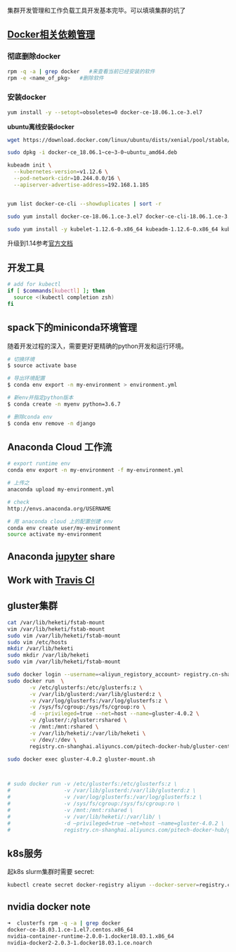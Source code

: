 集群开发管理和工作负载工具开发基本完毕。可以填填集群的坑了

## [Docker相关依赖管理](https://blog.frognew.com/2018/10/kubeadm-install-kubernetes-1.12.html#1-2%E5%AE%89%E8%A3%85docker)

### 彻底删除docker

```bash
rpm -q -a | grep docker   #来查看当前已经安装的软件
rpm -e <name_of_pkg>   #删除软件
```

### 安装docker

```bash
yum install -y --setopt=obsoletes=0 docker-ce-18.06.1.ce-3.el7
```

**ubuntu离线安装docker**

```bash
wget https://download.docker.com/linux/ubuntu/dists/xenial/pool/stable/amd64/docker-ce_18.06.1~ce~3-0~ubuntu_amd64.deb

sudo dpkg -i docker-ce_18.06.1~ce~3-0~ubuntu_amd64.deb
```

```bash
kubeadm init \
  --kubernetes-version=v1.12.6 \
  --pod-network-cidr=10.244.0.0/16 \
  --apiserver-advertise-address=192.168.1.185


yum list docker-ce-cli --showduplicates | sort -r

sudo yum install docker-ce-18.06.1.ce-3.el7 docker-ce-cli-18.06.1.ce-3.el7 containerd.io

sudo yum install -y kubelet-1.12.6-0.x86_64 kubeadm-1.12.6-0.x86_64 kubectl-1.12.6-0.x86_64
```

升级到1.14参考[官方文档](https://kubernetes.io/docs/setup/independent/install-kubeadm/)

## 开发工具

```bash
# add for kubectl
if [ $commands[kubectl] ]; then
  source <(kubectl completion zsh)
fi
```

## spack下的miniconda环境管理

随着开发过程的深入，需要更好更精确的python开发和运行环境。

```bash
# 切换环境
$ source activate base

# 导出环境配置
$ conda env export -n my-environment > environment.yml

# 新env并指定python版本
$ conda create -n myenv python=3.6.7

# 删除conda env
$ conda env remove -n django


```

## Anaconda Cloud 工作流
```bash
# export runtime env
conda env export -n my-environment -f my-environment.yml

# 上传之
anaconda upload my-environment.yml

# check
http://envs.anaconda.org/USERNAME

# 用 anaconda cloud 上的配置创建 env
conda env create user/my-environment
source activate my-environment
```

## Anaconda [jupyter](http://docs.anaconda.com/anaconda-cloud/user-guide/tasks/work-with-notebooks/) share


## Work with [Travis CI](https://docs.conda.io/projects/conda/en/latest/user-guide/tasks/use-conda-with-travis-ci.html#the-travis-yml-file)

## gluster集群

```bash
cat /var/lib/heketi/fstab-mount
vim /var/lib/heketi/fstab-mount
sudo vim /var/lib/heketi/fstab-mount
sudo vim /etc/hosts
mkdir /var/lib/heketi
sudo mkdir /var/lib/heketi
sudo vim /var/lib/heketi/fstab-mount

sudo docker login --username=<aliyun_registory_account> registry.cn-shanghai.aliyuncs.com
sudo docker run  \
       -v /etc/glusterfs:/etc/glusterfs:z \
       -v /var/lib/glusterd:/var/lib/glusterd:z \
       -v /var/log/glusterfs:/var/log/glusterfs:z \
       -v /sys/fs/cgroup:/sys/fs/cgroup:ro \
       -d --privileged=true --net=host --name=gluster-4.0.2 \
       -v /gluster/:/gluster:rshared \
       -v /mnt:/mnt:rshared \
       -v /var/lib/heketi/:/var/lib/heketi \
       -v /dev/:/dev \
       registry.cn-shanghai.aliyuncs.com/pitech-docker-hub/gluster-centos:v4.0.2

sudo docker exec gluster-4.0.2 gluster-mount.sh



# sudo docker run -v /etc/glusterfs:/etc/glusterfs:z \
#                 -v /var/lib/glusterd:/var/lib/glusterd:z \
#                 -v /var/log/glusterfs:/var/log/glusterfs:z \
#                 -v /sys/fs/cgroup:/sys/fs/cgroup:ro \
#                 -v /mnt:/mnt:rshared \
#                 -v /var/lib/heketi/:/var/lib/ \
#                 -d —privileged=true —net=host —name=gluster-4.0.2 \
#                 registry.cn-shanghai.aliyuncs.com/pitech-docker-hub/gluster-centos:v4.0.2
```

## k8s服务

起k8s slurm集群时需要 secret:

```bash
kubectl create secret docker-registry aliyun --docker-server=registry.cn-shanghai.aliyuncs.com --docker-username=<username> --docker-password=<passwd>
```

## nvidia docker note

```bash
➜  clusterfs rpm -q -a | grep docker
docker-ce-18.03.1.ce-1.el7.centos.x86_64
nvidia-container-runtime-2.0.0-1.docker18.03.1.x86_64
nvidia-docker2-2.0.3-1.docker18.03.1.ce.noarch
```